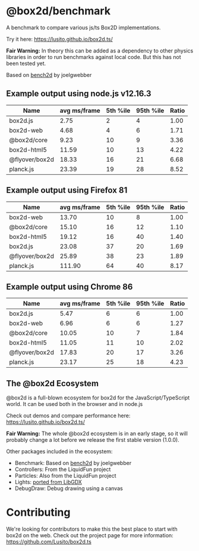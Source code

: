 # @box2d/benchmark

A benchmark to compare various js/ts Box2D implementations.

Try it here: https://lusito.github.io/box2d.ts/

**Fair Warning:** In theory this can be added as a dependency to other physics libraries in order to run benchmarks against local code. But this has not been tested yet.

Based on [bench2d](https://github.com/joelgwebber/bench2d) by joelgwebber

## Example output using node.js v12.16.3

| Name           | avg ms/frame | 5th %ile | 95th %ile | Ratio |
| -------------- | ------------ | -------- | --------- | ----- |
| box2d.js       | 2.75         | 2        | 4         | 1.00  |
| box2d-web      | 4.68         | 4        | 6         | 1.71  |
| @box2d/core    | 9.23         | 10       | 9         | 3.36  |
| box2d-html5    | 11.59        | 10       | 13        | 4.22  |
| @flyover/box2d | 18.33        | 16       | 21        | 6.68  |
| planck.js      | 23.39        | 19       | 28        | 8.52  |

## Example output using Firefox 81

| Name           | avg ms/frame | 5th %ile | 95th %ile | Ratio |
| -------------- | ------------ | -------- | --------- | ----- |
| box2d-web      | 13.70        | 10       | 8         | 1.00  |
| @box2d/core    | 15.10        | 16       | 12        | 1.10  |
| box2d-html5    | 19.12        | 16       | 40        | 1.40  |
| box2d.js       | 23.08        | 37       | 20        | 1.69  |
| @flyover/box2d | 25.89        | 38       | 23        | 1.89  |
| planck.js      | 111.90       | 64       | 40        | 8.17  |

## Example output using Chrome 86

| Name           | avg ms/frame | 5th %ile | 95th %ile | Ratio |
| -------------- | ------------ | -------- | --------- | ----- |
| box2d.js       | 5.47         | 6        | 6         | 1.00  |
| box2d-web      | 6.96         | 6        | 6         | 1.27  |
| @box2d/core    | 10.05        | 10       | 7         | 1.84  |
| box2d-html5    | 11.05        | 11       | 10        | 2.02  |
| @flyover/box2d | 17.83        | 20       | 17        | 3.26  |
| planck.js      | 23.17        | 25       | 18        | 4.23  |

## The @box2d Ecosystem

@box2d is a full-blown ecosystem for box2d for the JavaScript/TypeScript world. It can be used both in the browser and in node.js

Check out demos and compare performance here: https://lusito.github.io/box2d.ts/

**Fair Warning:** The whole @box2d ecosystem is in an early stage, so it will probably change a lot before we release the first stable version (1.0.0).

Other packages included in the ecosystem:

-   Benchmark: Based on [bench2d](https://github.com/joelgwebber/bench2d) by joelgwebber
-   Controllers: From the LiquidFun project
-   Particles: Also from the LiquidFun project
-   Lights: [ported from LibGDX](https://github.com/libgdx/box2dlights)
-   DebugDraw: Debug drawing using a canvas

# Contributing

We're looking for contributors to make this the best place to start with box2d on the web.
Check out the project page for more information: https://github.com/Lusito/box2d.ts
